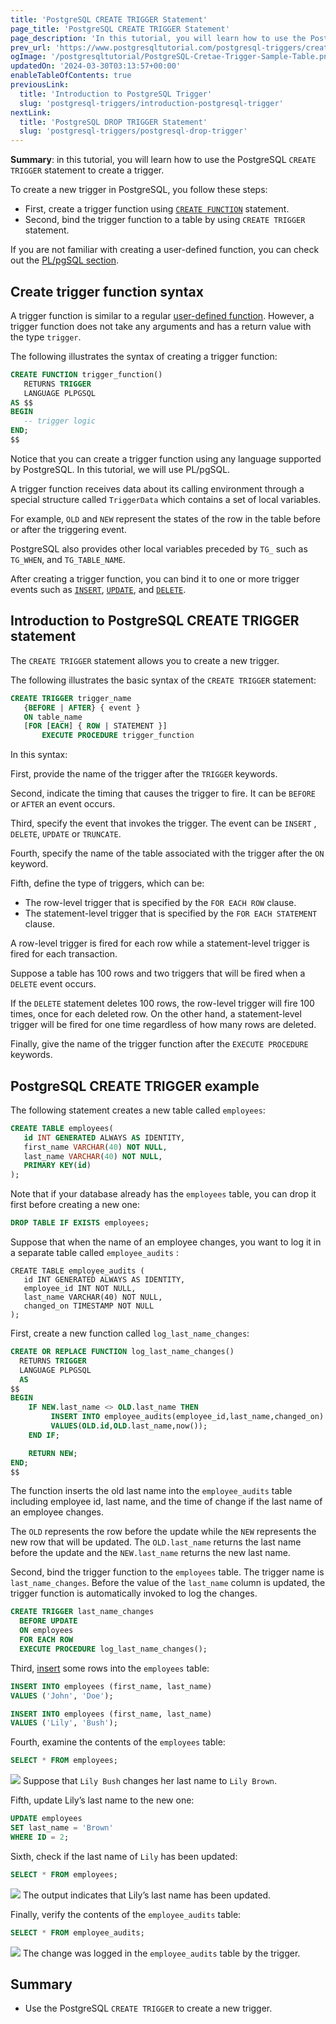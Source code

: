 ```yaml
---
title: 'PostgreSQL CREATE TRIGGER Statement'
page_title: 'PostgreSQL CREATE TRIGGER Statement'
page_description: 'In this tutorial, you will learn how to use the PostgreSQL CREATE TRIGGER statement to create a trigger.'
prev_url: 'https://www.postgresqltutorial.com/postgresql-triggers/creating-first-trigger-postgresql/'
ogImage: '/postgresqltutorial/PostgreSQL-Cretae-Trigger-Sample-Table.png'
updatedOn: '2024-03-30T03:13:57+00:00'
enableTableOfContents: true
previousLink:
  title: 'Introduction to PostgreSQL Trigger'
  slug: 'postgresql-triggers/introduction-postgresql-trigger'
nextLink:
  title: 'PostgreSQL DROP TRIGGER Statement'
  slug: 'postgresql-triggers/postgresql-drop-trigger'
---
```


**Summary**: in this tutorial, you will learn how to use the PostgreSQL `CREATE TRIGGER` statement to create a trigger.

To create a new trigger in PostgreSQL, you follow these steps:

- First, create a trigger function using [`CREATE FUNCTION`](../postgresql-plpgsql/postgresql-create-function) statement.
- Second, bind the trigger function to a table by using `CREATE TRIGGER` statement.

If you are not familiar with creating a user\-defined function, you can check out the [PL/pgSQL section](/postgresql/postgresql-stored-procedures/ 'PostgreSQL Stored Procedures').

## Create trigger function syntax

A trigger function is similar to a regular [user\-defined function](../postgresql-plpgsql/postgresql-create-function). However, a trigger function does not take any arguments and has a return value with the type `trigger`.

The following illustrates the syntax of creating a trigger function:

```sql
CREATE FUNCTION trigger_function()
   RETURNS TRIGGER
   LANGUAGE PLPGSQL
AS $$
BEGIN
   -- trigger logic
END;
$$
```

Notice that you can create a trigger function using any language supported by PostgreSQL. In this tutorial, we will use PL/pgSQL.

A trigger function receives data about its calling environment through a special structure called `TriggerData` which contains a set of local variables.

For example, `OLD` and `NEW` represent the states of the row in the table before or after the triggering event.

PostgreSQL also provides other local variables preceded by `TG_` such as `TG_WHEN`, and `TG_TABLE_NAME`.

After creating a trigger function, you can bind it to one or more trigger events such as [`INSERT`](../postgresql-tutorial/postgresql-insert), [`UPDATE`](../postgresql-tutorial/postgresql-update), and [`DELETE`](../postgresql-tutorial/postgresql-delete).

## Introduction to PostgreSQL CREATE TRIGGER statement

The `CREATE TRIGGER` statement allows you to create a new trigger.

The following illustrates the basic syntax of the `CREATE TRIGGER` statement:

```sql
CREATE TRIGGER trigger_name
   {BEFORE | AFTER} { event }
   ON table_name
   [FOR [EACH] { ROW | STATEMENT }]
       EXECUTE PROCEDURE trigger_function
```

In this syntax:

First, provide the name of the trigger after the `TRIGGER` keywords.

Second, indicate the timing that causes the trigger to fire. It can be `BEFORE` or `AFTER` an event occurs.

Third, specify the event that invokes the trigger. The event can be `INSERT` , `DELETE`, `UPDATE` or `TRUNCATE`.

Fourth, specify the name of the table associated with the trigger after the `ON` keyword.

Fifth, define the type of triggers, which can be:

- The row\-level trigger that is specified by the `FOR EACH ROW` clause.
- The statement\-level trigger that is specified by the `FOR EACH STATEMENT` clause.

A row\-level trigger is fired for each row while a statement\-level trigger is fired for each transaction.

Suppose a table has 100 rows and two triggers that will be fired when a `DELETE` event occurs.

If the `DELETE` statement deletes 100 rows, the row\-level trigger will fire 100 times, once for each deleted row. On the other hand, a statement\-level trigger will be fired for one time regardless of how many rows are deleted.

Finally, give the name of the trigger function after the `EXECUTE PROCEDURE` keywords.

## PostgreSQL CREATE TRIGGER example

The following statement creates a new table called `employees`:

```sql
CREATE TABLE employees(
   id INT GENERATED ALWAYS AS IDENTITY,
   first_name VARCHAR(40) NOT NULL,
   last_name VARCHAR(40) NOT NULL,
   PRIMARY KEY(id)
);
```

Note that if your database already has the `employees` table, you can drop it first before creating a new one:

```sql
DROP TABLE IF EXISTS employees;
```

Suppose that when the name of an employee changes, you want to log it in a separate table called `employee_audits` :

```
CREATE TABLE employee_audits (
   id INT GENERATED ALWAYS AS IDENTITY,
   employee_id INT NOT NULL,
   last_name VARCHAR(40) NOT NULL,
   changed_on TIMESTAMP NOT NULL
);
```

First, create a new function called `log_last_name_changes`:

```sql
CREATE OR REPLACE FUNCTION log_last_name_changes()
  RETURNS TRIGGER
  LANGUAGE PLPGSQL
  AS
$$
BEGIN
	IF NEW.last_name <> OLD.last_name THEN
		 INSERT INTO employee_audits(employee_id,last_name,changed_on)
		 VALUES(OLD.id,OLD.last_name,now());
	END IF;

	RETURN NEW;
END;
$$
```

The function inserts the old last name into the `employee_audits` table including employee id, last name, and the time of change if the last name of an employee changes.

The `OLD` represents the row before the update while the `NEW` represents the new row that will be updated. The `OLD.last_name` returns the last name before the update and the `NEW.last_name` returns the new last name.

Second, bind the trigger function to the `employees` table. The trigger name is `last_name_changes`. Before the value of the `last_name` column is updated, the trigger function is automatically invoked to log the changes.

```sql
CREATE TRIGGER last_name_changes
  BEFORE UPDATE
  ON employees
  FOR EACH ROW
  EXECUTE PROCEDURE log_last_name_changes();
```

Third, [insert](../postgresql-tutorial/postgresql-insert) some rows into the `employees` table:

```sql
INSERT INTO employees (first_name, last_name)
VALUES ('John', 'Doe');

INSERT INTO employees (first_name, last_name)
VALUES ('Lily', 'Bush');
```

Fourth, examine the contents of the `employees` table:

```sql
SELECT * FROM employees;
```

![](/postgresqltutorial/PostgreSQL-Cretae-Trigger-Sample-Table.png)
Suppose that `Lily Bush` changes her last name to `Lily Brown`.

Fifth, update Lily’s last name to the new one:

```sql
UPDATE employees
SET last_name = 'Brown'
WHERE ID = 2;
```

Sixth, check if the last name of `Lily` has been updated:

```sql
SELECT * FROM employees;
```

![](/postgresqltutorial/PostgreSQL-Cretae-Trigger-after-update.png)
The output indicates that Lily’s last name has been updated.

Finally, verify the contents of the `employee_audits` table:

```sql
SELECT * FROM employee_audits;
```

![](/postgresqltutorial/PostgreSQL-Cretae-Trigger-example.png)
The change was logged in the `employee_audits` table by the trigger.

## Summary

- Use the PostgreSQL `CREATE TRIGGER` to create a new trigger.
